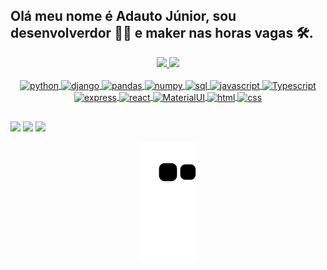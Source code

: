 ## Olá meu nome é Adauto Júnior, sou desenvolverdor 👨‍💻 e maker nas horas vagas 🛠️.

<div align="center">
  <a href="https://github.com/AdautoDCJunior">
  <img height="180em" src="https://github-readme-stats.vercel.app/api?username=AdautoDCJunior&show_icons=true&theme=gotham&include_all_commits=true&count_private=true"/>
  <img height="180em" src="https://github-readme-stats.vercel.app/api/top-langs/?username=AdautoDCJunior&layout=compact&langs_count=7&theme=gotham"/>
</div>
  
<div style="display: inline_block" align="center"><br>
  <img align="center" alt="python" height="30" width="40" src="https://cdn.jsdelivr.net/gh/devicons/devicon/icons/python/python-original.svg">
  <img align="center" alt="django" height="30" width="40" src="https://cdn.jsdelivr.net/gh/devicons/devicon/icons/django/django-plain.svg">
  <img align="center" alt="pandas" height="30" width="40" src="https://cdn.jsdelivr.net/gh/devicons/devicon/icons/pandas/pandas-original.svg">
  <img align="center" alt="numpy" height="30" width="40" src="https://cdn.jsdelivr.net/gh/devicons/devicon/icons/numpy/numpy-original.svg">
  <img align="center" alt="sql" height="30" width="40" src="https://cdn.jsdelivr.net/gh/devicons/devicon/icons/mysql/mysql-original.svg">
  <img align="center" alt="javascript" height="30" width="40" src="https://cdn.jsdelivr.net/gh/devicons/devicon/icons/javascript/javascript-original.svg">
  <img align="center" alt="Typescript" height="30" width="40" src="https://cdn.jsdelivr.net/gh/devicons/devicon/icons/typescript/typescript-original.svg">
  <img align="center" alt="express" height="30" width="40" src="https://cdn.jsdelivr.net/gh/devicons/devicon/icons/express/express-original.svg">
  <img align="center" alt="react" height="30" width="40" src="https://cdn.jsdelivr.net/gh/devicons/devicon/icons/react/react-original.svg">
  <img align="center" alt="MaterialUI" height="30" width="40" src="https://cdn.jsdelivr.net/gh/devicons/devicon/icons/materialui/materialui-original.svg">
  <img align="center" alt="html" height="30" width="40" src="https://cdn.jsdelivr.net/gh/devicons/devicon/icons/html5/html5-original.svg">
  <img align="center" alt="css" height="30" width="40" src="https://cdn.jsdelivr.net/gh/devicons/devicon/icons/css3/css3-original.svg">
</div>

##

<div>
  <a href="https://www.linkedin.com/in/adautodcjunior/" target="_blank"><img src="https://img.shields.io/badge/-LinkedIn-%230077B5?style=for-the-badge&logo=linkedin&logoColor=white" target="_blank"></a> 
  <a href="https://instagram.com/adautocjunior" target="_blank"><img src="https://img.shields.io/badge/-Instagram-%23E4405F?style=for-the-badge&logo=instagram&logoColor=white" target="_blank"></a>
  <a href = "mailto:adautodcjunior@gmail.com"><img src="https://img.shields.io/badge/-Gmail-%23333?style=for-the-badge&logo=gmail&logoColor=white" target="_blank"></a>
</div>

<div align="center">

  ![Snake animation](https://github.com/AdautoDCJunior/AdautoDCJunior/blob/output/github-contribution-grid-snake.svg)
  
</div>
